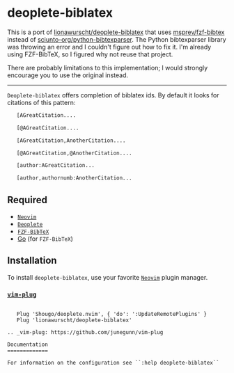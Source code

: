 # deoplete-biblatex

This is a port of [lionawurscht/deoplete-biblatex](https://github.com/lionawurscht/deoplete-biblatex) that uses [msprev/fzf-bibtex](https://github.com/msprev/fzf-bibtex) instead of [sciunto-org/python-bibtexparser](https://github.com/sciunto-org/python-bibtexparser). The Python bibtexparser library was throwing an error and I couldn't figure out how to fix it. I'm already using FZF-BibTeX, so I figured why not reuse that project.

There are probably limitations to this implementation; I would strongly encourage you to use the original instead.

---

`Deoplete-biblatex` offers completion of biblatex ids. By default it looks for
citations of this pattern:

~~~markdown
   [AGreatCitation....

   [@AGreatCitation....

   [AGreatCitation,AnotherCitation....

   [@AGreatCitation,@AnotherCitation....

   [author:AGreatCitation...

   [author,authornumb:AnotherCitation...
~~~

## Required

- [`Neovim`](https://neovim.io)
- [`Deoplete`](https://github.com/Shougo/deoplete.nvim)
- [`FZF-BibTeX`](https://github.com/msprev/fzf-bibtex)
- [Go](https://golang.org/) (for `FZF-BibTeX`)

## Installation

To install `deoplete-biblatex`, use your favorite [`Neovim`](https://neovim.io)
plugin manager.


### [`vim-plug`](https://github.com/junegunn/vim-plug)

~~~

   Plug 'Shougo/deoplete.nvim', { 'do': ':UpdateRemotePlugins' }
   Plug 'lionawurscht/deoplete-biblatex'
   
.. _vim-plug: https://github.com/junegunn/vim-plug

Documentation
=============

For information on the configuration see ``:help deoplete-biblatex``

